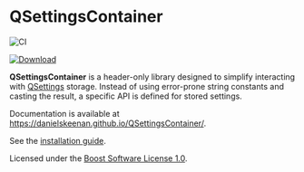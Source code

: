 QSettingsContainer
==================

![CI](![CI](https://github.com/danielskeenan/QSettingsContainer/workflows/CI/badge.svg))

[ ![Download](https://api.bintray.com/packages/dragoonboots/conan-packages/QSettingsContainer%3Adragoonboots/images/download.svg) ](https://bintray.com/dragoonboots/conan-packages/QSettingsContainer%3Adragoonboots/_latestVersion)

**QSettingsContainer** is a header-only library designed to simplify interacting
with [QSettings](https://doc.qt.io/qt-5/qsettings.html) storage.  Instead of
using error-prone string constants and casting the result, a specific API is
defined for stored settings.

Documentation is available at https://danielskeenan.github.io/QSettingsContainer/.

See the [installation guide](https://danielskeenan.github.io/QSettingsContainer/usage.html).

Licensed under the [Boost Software License 1.0](https://www.boost.org/LICENSE_1_0.txt).
